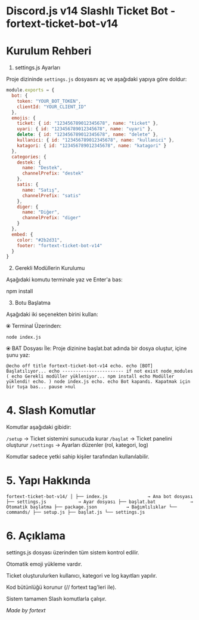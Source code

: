 # Discord.js v14 Slashlı Ticket Bot - fortext-ticket-bot-v14



# Kurulum Rehberi

1. settings.js Ayarları

Proje dizininde `settings.js` dosyasını aç ve aşağıdaki yapıya göre doldur:

```js
module.exports = {
  bot: {
    token: "YOUR_BOT_TOKEN",
    clientId: "YOUR_CLIENT_ID"
  },
  emojis: {
    ticket: { id: "123456789012345678", name: "ticket" },
    uyari: { id: "123456789012345678", name: "uyari" },
    delete: { id: "123456789012345678", name: "delete" },
    kullanici: { id: "123456789012345678", name: "kullanici" },
    katagori: { id: "123456789012345678", name: "katagori" }
  },
  categories: {
    destek: {
      name: "Destek",
      channelPrefix: "destek"
    },
    satis: {
      name: "Satış",
      channelPrefix: "satis"
    },
    diger: {
      name: "Diğer",
      channelPrefix: "diger"
    }
  },
  embed: {
    color: "#2b2d31",
    footer: "fortext-ticket-bot-v14"
  }
}
```

2. Gerekli Modüllerin Kurulumu

Aşağıdaki komutu terminale yaz ve Enter'a bas:

npm install

3. Botu Başlatma

Aşağıdaki iki seçenekten birini kullan:

⦿ Terminal Üzerinden:

``node index.js``

⦿ BAT Dosyası İle: Proje dizinine başlat.bat adında bir dosya oluştur, içine şunu yaz:

``@echo off
title fortext-ticket-bot-v14
echo.
echo [BOT] Başlatılıyor...
echo -----------------------
if not exist node_modules (
  echo Gerekli modüller yükleniyor...
  npm install
  echo Modüller yüklendi!
  echo.
)
node index.js
echo.
echo Bot kapandı. Kapatmak için bir tuşa bas...
pause >nul``

# 4. Slash Komutlar

Komutlar aşağıdaki gibidir:

``/setup``     → Ticket sistemini sunucuda kurar
``/başlat``    → Ticket panelini oluşturur
``/settings``  → Ayarları düzenler (rol, kategori, log)

Komutlar sadece yetki sahip kişiler tarafından kullanılabilir.

# 5. Yapı Hakkında

``fortext-ticket-bot-v14/
│
├── index.js               → Ana bot dosyası
├── settings.js            → Ayar dosyası
├── başlat.bat             → Otomatik başlatma
├── package.json           → Bağımlılıklar
└── commands/
    ├── setup.js
    ├── başlat.js
    └── settings.js``

# 6. Açıklama

settings.js dosyası üzerinden tüm sistem kontrol edilir.

Otomatik emoji yükleme vardır.

Ticket oluşturulurken kullanıcı, kategori ve log kayıtları yapılır.

Kod bütünlüğü korunur (// fortext tag'leri ile).

Sistem tamamen Slash komutlarla çalışır.

*Made by fortext*
